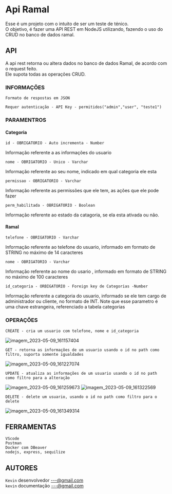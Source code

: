 # Api Ramal

Esse é um projeto com o intuito de ser um teste de ténico. </br>
O objetivo, é fazer uma API REST em NodeJS utilizando, fazendo o uso do CRUD no banco de dados ramal.

## API

A api rest retorna ou altera dados no banco de dados Ramal, de acordo com o request feito. </br>
Ele supota todas as operações CRUD.

### INFORMAÇÕES
```
Formato de respostas em JSON
```
```
Requer autenticação - API Key - permitidos("admin","user", "teste1")
```

### PARAMENTROS
#### Categoria
```
id - OBRIGATORIO - Auto incrementa - Number
```
Informação referente a as informações do usuario
```
nome - OBRIGATORIO - Unico - Varchar
```
Informação referente ao seu nome, indicado em qual categoria ele esta
```
permissao - OBRIGATORIO - Varchar
```
Informação referente as permissões que ele tem, as ações que ele pode fazer
```
perm_habilitada - OBRIGATORIO - Boolean
```
Informação referente ao estado da catagoria, se ela esta ativada ou não.

#### Ramal
```
telefone - OBRIGATORIO - Varchar
```
Informação referente ao telefone do usuario, informado em formato de STRING no máximo de 14 caracteres
```
nome - OBRIGATORIO - Varchar
```
Informação referente ao nome do usario , informado em formato de STRING no máximo de 100 caracteres
```
id_categoria - ORBIGATORIO - Foreign key de Categorias -Number
```
Informação referente a categoria do usuario, informado se ele tem cargo de administrador ou cliente, no
formato de INT. Note que esse parametro é uma chave estrangeira, referenciado a tabela categorias

### OPERAÇÕES
```
CREATE - cria um usuario com telefone, nome e id_categoria
```
![imagem_2023-05-09_161157404](https://user-images.githubusercontent.com/130411393/237197067-360a69ad-e597-4cc3-8b4d-6b94add4d391.png)

```
GET - retorna as informações de um usuario usando o id no path como filtro, suporta somente igualdades
```
![imagem_2023-05-09_161227074](https://user-images.githubusercontent.com/130411393/237197159-98cc288d-a0cb-4b52-aa64-3c81c592c72c.png)

```
UPDATE - atualiza as informações de um usuario usando o id no path como filtro para a alteração
```
![imagem_2023-05-09_161259673](https://user-images.githubusercontent.com/130411393/237197266-e78edf6f-966c-4c31-b801-a8607112d7cc.png)
![imagem_2023-05-09_161322569](https://user-images.githubusercontent.com/130411393/237197338-80528c16-0be6-472f-9a7e-cfa2af373c5e.png)

```
DELETE - delete um usuario, usando o id no path como filtro para o delete
```
![imagem_2023-05-09_161349314](https://user-images.githubusercontent.com/130411393/237197430-db8be369-102c-464e-a8f7-406ff54ffd0b.png)


## FERRAMENTAS
`VScode` </br>
`Postman` </br>
`Docker com DBeaver` </br>
`nodejs, express, sequilize`

## AUTORES
`Kevin` desenvolvedor ---@gmail.com </br>
`kevin` documentação ---@gmail.com

